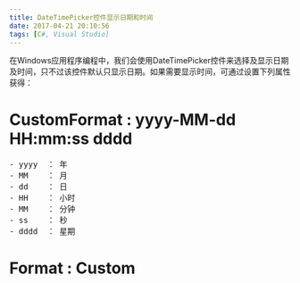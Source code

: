 ```yaml
---
title: DateTimePicker控件显示日期和时间
date: 2017-04-21 20:10:56
tags: [C#, Visual Studio]
---
```


在Windows应用程序编程中，我们会使用DateTimePicker控件来选择及显示日期及时间，只不过该控件默认只显示日期。如果需要显示时间，可通过设置下列属性获得：

# CustomFormat : yyyy-MM-dd HH:mm:ss dddd #
<pre>
- yyyy&#9： 年
- MM&#9： 月
- dd&#9： 日
- HH&#9： 小时
- MM&#9： 分钟
- ss&#9： 秒
- dddd&#9： 星期
</pre>

# Format : Custom #
